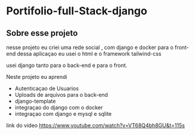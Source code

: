 # Portifolio-full-Stack-django

## Sobre esse projeto
nesse projeto eu criei uma rede social , com django e docker
para o front-end dessa aplicaçao eu usei o html e o framework tailwind-css

usei django tanto para o back-end e para o front.

Neste projeto eu aprendi 

- Autenticaçao de Usuarios
- Uploads de arquivos para o back-end
- django-template
- integraçao do django com o docker
- integraçao com django e mysql e sqlite


link do video
https://www.youtube.com/watch?v=VT68Q4bh8GU&t=115s
